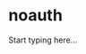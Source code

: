 # noauth

<include from="Snippets-PortalAPI.md" element-id="snippet-header" />

Start typing here...